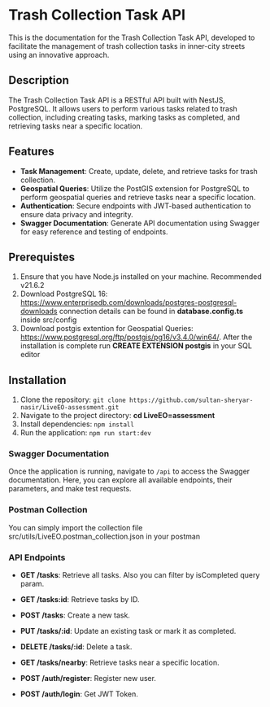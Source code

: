 # Trash Collection Task API

This is the documentation for the Trash Collection Task API, developed to facilitate the management of trash collection tasks in inner-city streets using an innovative approach.

## Description

The Trash Collection Task API is a RESTful API built with NestJS, PostgreSQL. It allows users to perform various tasks related to trash collection, including creating tasks, marking tasks as completed, and retrieving tasks near a specific location.

## Features

- **Task Management**: Create, update, delete, and retrieve tasks for trash collection.
- **Geospatial Queries**: Utilize the PostGIS extension for PostgreSQL to perform geospatial queries and retrieve tasks near a specific location.
- **Authentication**: Secure endpoints with JWT-based authentication to ensure data privacy and integrity.
- **Swagger Documentation**: Generate API documentation using Swagger for easy reference and testing of endpoints.

## Prerequistes
1. Ensure that you have Node.js installed on your machine. Recommended v21.6.2
2. Download PostgreSQL 16: https://www.enterprisedb.com/downloads/postgres-postgresql-downloads connection details can be found in **database.config.ts** inside src/config
3. Download postgis extention for Geospatial Queries: https://www.postgresql.org/ftp/postgis/pg16/v3.4.0/win64/. After the installation is complete run **CREATE EXTENSION postgis** in your SQL editor


## Installation

1. Clone the repository: `git clone https://github.com/sultan-sheryar-nasir/LiveEO-assessment.git`
2. Navigate to the project directory: **cd LiveEO=assessment**
3. Install dependencies: `npm install`
4. Run the application: `npm run start:dev`


### Swagger Documentation

Once the application is running, navigate to `/api` to access the Swagger documentation. Here, you can explore all available endpoints, their parameters, and make test requests.

### Postman Collection

You can simply import the collection file src/utils/LiveEO.postman_collection.json in your postman

### API Endpoints

- **GET /tasks**: Retrieve all tasks. Also you can filter by isCompleted query param.
- **GET /tasks:id**: Retrieve tasks by ID.
- **POST /tasks**: Create a new task.
- **PUT /tasks/:id**: Update an existing task or mark it as completed.
- **DELETE /tasks/:id**: Delete a task.
- **GET /tasks/nearby**: Retrieve tasks near a specific location.

- **POST /auth/register**: Register new user.
- **POST /auth/login**: Get JWT Token.